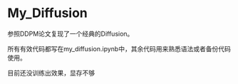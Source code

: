 # My_Diffusion

参照DDPM论文复现了一个经典的Diffusion。

所有有效代码都写在my_diffusion.ipynb中，其余代码用来熟悉语法或者备份代码使用。

目前还没训练出效果，显存不够